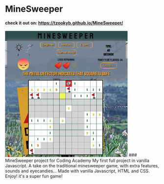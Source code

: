 # MineSweeper  
#### check it out on: https://tzookyb.github.io/MineSweeper/  
<img src="screenshot.png" width=400>
### MineSweeper project for Coding Academy  
My first full project in vanilla Javascript.  
A take on the traditional minesweeper game, with extra features, sounds and eyecandies...  
Made with vanilla Javascript, HTML and CSS.  
Enjoy! it's a super fun game!
